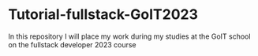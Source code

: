 # Tutorial-fullstack-GoIT2023
In this repository I will place my work during my studies at the GoIT school on the fullstack developer 2023 course
